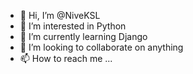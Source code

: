 - 👋 Hi, I’m @NiveKSL
- 👀 I’m interested in Python
- 🌱 I’m currently learning Django
- 💞️ I’m looking to collaborate on anything
- 📫 How to reach me ...

<!---
NiveKSL/NiveKSL is a ✨ special ✨ repository because its `README.md` (this file) appears on your GitHub profile.
You can click the Preview link to take a look at your changes.
--->

